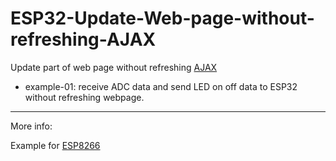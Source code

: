 # ESP32-Update-Web-page-without-refreshing-AJAX

Update part of web page without refreshing [AJAX](https://www.w3schools.com/js/js_ajax_intro.asp)

- example-01: receive ADC data and send LED on off data to ESP32 without refreshing webpage.

------

More info:

Example for [ESP8266](https://circuits4you.com/2018/02/04/esp8266-ajax-update-part-of-web-page-without-refreshing/) 
